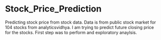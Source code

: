 # Stock_Price_Prediction
Predicting stock price from stock data.
Data is from public stock market for 104 stocks from analyticsvidhya. I am trying to predict future closing price for the stocks.
First step was to perform and exploratory anaylsis.
